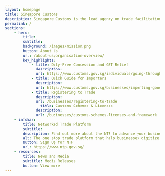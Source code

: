 ```yaml
---
layout: homepage
title: Singapore Customs
description: Singapore Customs is the lead agency on trade facilitation and revenue enforcement.
permalink: /
sections:
    - hero:
        title:
        subtitle:
        background: /images/mission.png
        button: About Us
        url: /about-us/organisation-overview/
        key_highlights:
            - title: Duty-Free Concession and GST Relief
              description:
              url: https://www.customs.gov.sg/individuals/going-through-customs/arrival/duty-free-concession-and-gst-relief
            - title: Quick Guide for Importers
              description:
              url: https://www.customs.gov.sg/businesses/importing-goods/quick-guide-for-importers
            - title: Registering to Trade
              description:
              url: /businesses/registering-to-trade
              - title: Customs Schemes & Licenses
              description:
              url: /businesses/customs-schemes-licenses-and-framework
    - infobar:
        title: Networked Trade Platform
        subtitle:
        description: Find out more about the NTP to advance your business and improve your trade operations.
        alt: The one stop trade platform that help businesses digitize, connect & grow
        button: Sign Up for NTP
        url: https://www.ntp.gov.sg/
    - resources:
        title: News and Media
        subtitle: Media Releases
        button: View more
---
```

